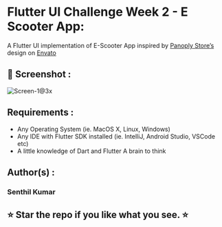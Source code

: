 # Flutter UI Challenge Week 2 - E Scooter App:

A Flutter UI implementation of E-Scooter App inspired by [Panoply Store’s](https://elements.envato.com/user/panoplystore) design on [Envato](https://elements.envato.com/e-scooter-store-ios-mobile-ui-kit-6GS28QK)

## 📸 Screenshot :

![Screen-1@3x](https://user-images.githubusercontent.com/10756609/66670803-3de29180-ec78-11e9-8b60-eb8cb522e3f7.png)

## Requirements :

* Any Operating System (ie. MacOS X, Linux, Windows)
* Any IDE with Flutter SDK installed (ie. IntelliJ, Android Studio, VSCode etc)
* A little knowledge of Dart and Flutter A brain to think

## Author(s) :

### Senthil Kumar

## ⭐ Star the repo if you like what you see. ⭐
